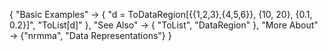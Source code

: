 {
  "Basic Examples" -> {
    "d = ToDataRegion[{{1,2,3},{4,5,6}}, {10, 20}, {0.1, 0.2}]",
    "ToList[d]"
    },
  "See Also" -> {
    "ToList", "DataRegion"
   },
  "More About" -> {"nrmma", "Data Representations"}
}
